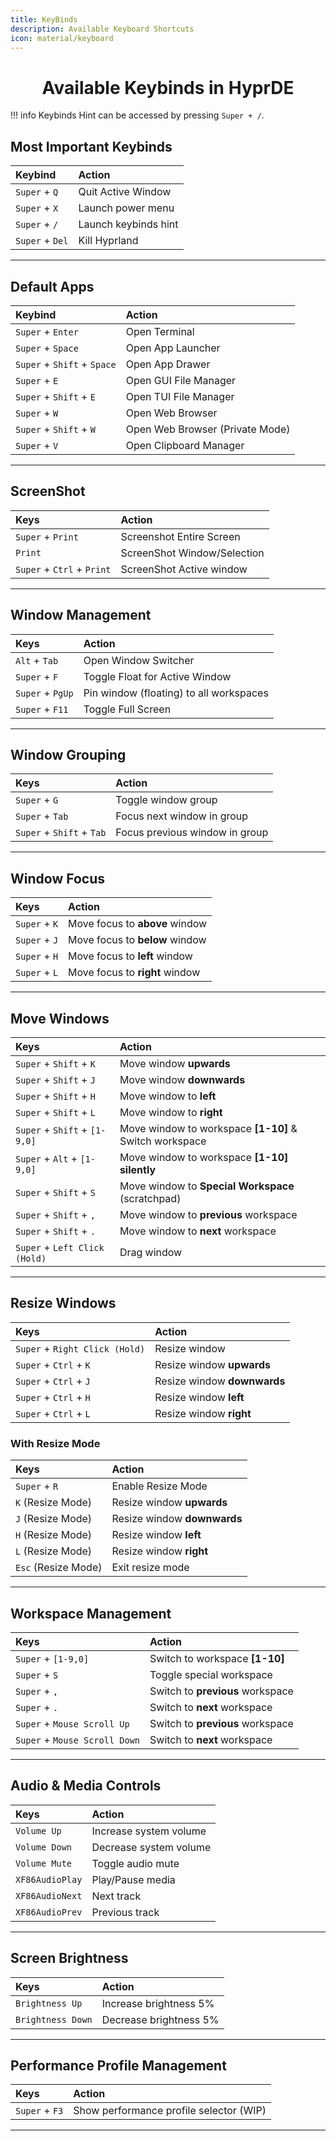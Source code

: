 ```yaml
---
title: KeyBinds
description: Available Keyboard Shortcuts
icon: material/keyboard
---
```


<h1><center>Available Keybinds in HyprDE</center></h1>

!!! info
    Keybinds Hint can be accessed by pressing `Super + /`.

## Most Important Keybinds

| Keybind         | Action               |
| :-------------- | :------------------- |
| `Super` + `Q`   | Quit Active Window   |
| `Super` + `X`   | Launch power menu    |
| `Super` + `/`   | Launch keybinds hint |
| `Super` + `Del` | Kill Hyprland        |

---

## Default Apps

| Keybind                     | Action                          |
| :-------------------------- | :------------------------------ |
| `Super` + `Enter`           | Open Terminal                   |
| `Super` + `Space`           | Open App Launcher               |
| `Super` + `Shift` + `Space` | Open App Drawer                 |
| `Super` + `E`               | Open GUI File Manager           |
| `Super` + `Shift` + `E`     | Open TUI File Manager           |
| `Super` + `W`               | Open Web Browser                |
| `Super` + `Shift` + `W`     | Open Web Browser (Private Mode) |
| `Super` + `V`               | Open Clipboard Manager          |

---

## ScreenShot

| Keys                       | Action                      |
| :------------------------- | :-------------------------- |
| `Super` + `Print`          | Screenshot Entire Screen    |
| `Print`                    | ScreenShot Window/Selection |
| `Super` + `Ctrl` + `Print` | ScreenShot Active window    |

---

## Window Management

| Keys             | Action                                  |
| :--------------- | :-------------------------------------- |
| `Alt` + `Tab`    | Open Window Switcher                    |
| `Super` + `F`    | Toggle Float for Active Window          |
| `Super` + `PgUp` | Pin window (floating) to all workspaces |
| `Super` + `F11`  | Toggle Full Screen                      |

---

## Window Grouping

| Keys                      | Action                         |
| :------------------------ | :----------------------------- |
| `Super` + `G`             | Toggle window group            |
| `Super` + `Tab`           | Focus next window in group     |
| `Super` + `Shift` + `Tab` | Focus previous window in group |

---

## Window Focus

| Keys          | Action                         |
| :------------ | :----------------------------- |
| `Super` + `K` | Move focus to **above** window |
| `Super` + `J` | Move focus to **below** window |
| `Super` + `H` | Move focus to **left** window  |
| `Super` + `L` | Move focus to **right** window |

---

## Move Windows

| Keys                          | Action                                                 |
| :---------------------------- | :----------------------------------------------------- |
| `Super` + `Shift` + `K`       | Move window **upwards**                                |
| `Super` + `Shift` + `J`       | Move window **downwards**                              |
| `Super` + `Shift` + `H`       | Move window to **left**                                |
| `Super` + `Shift` + `L`       | Move window to **right**                               |
| `Super` + `Shift` + `[1-9,0]` | Move window to workspace **[1-10]** & Switch workspace |
| `Super` + `Alt` + `[1-9,0]`   | Move window to workspace **[1-10] silently**           |
| `Super` + `Shift` + `S`       | Move window to **Special Workspace** (scratchpad)      |
| `Super` + `Shift` + `,`       | Move window to **previous** workspace                  |
| `Super` + `Shift` + `.`       | Move window to **next** workspace                      |
| `Super` + `Left Click (Hold)` | Drag window                                            |

---

## Resize Windows

| Keys                           | Action                      |
| :----------------------------- | :-------------------------- |
| `Super` + `Right Click (Hold)` | Resize window               |
| `Super` + `Ctrl` + `K`         | Resize window **upwards**   |
| `Super` + `Ctrl` + `J`         | Resize window **downwards** |
| `Super` + `Ctrl` + `H`         | Resize window **left**      |
| `Super` + `Ctrl` + `L`         | Resize window **right**     |

### With Resize Mode

| Keys                | Action                      |
| :------------------ | :-------------------------- |
| `Super` + `R`       | Enable Resize Mode          |
| `K` (Resize Mode)   | Resize window **upwards**   |
| `J` (Resize Mode)   | Resize window **downwards** |
| `H` (Resize Mode)   | Resize window **left**      |
| `L` (Resize Mode)   | Resize window **right**     |
| `Esc` (Resize Mode) | Exit resize mode            |

---

## Workspace Management

| Keys                          | Action                           |
| :---------------------------- | :------------------------------- |
| `Super` + `[1-9,0]`           | Switch to workspace **[1-10]**   |
| `Super` + `S`                 | Toggle special workspace         |
| `Super` + `,`                 | Switch to **previous** workspace |
| `Super` + `.`                 | Switch to **next** workspace     |
| `Super` + `Mouse Scroll Up`   | Switch to **previous** workspace |
| `Super` + `Mouse Scroll Down` | Switch to **next** workspace     |

---

## Audio & Media Controls

| Keys            | Action                 |
| :-------------- | :--------------------- |
| `Volume Up`     | Increase system volume |
| `Volume Down`   | Decrease system volume |
| `Volume Mute`   | Toggle audio mute      |
| `XF86AudioPlay` | Play/Pause media       |
| `XF86AudioNext` | Next track             |
| `XF86AudioPrev` | Previous track         |

---

## Screen Brightness

| Keys              | Action                 |
| :---------------- | :--------------------- |
| `Brightness Up`   | Increase brightness 5% |
| `Brightness Down` | Decrease brightness 5% |

---

## Performance Profile Management

| Keys           | Action                                  |
| :------------- | :-------------------------------------- |
| `Super` + `F3` | Show performance profile selector (WIP) |

---

